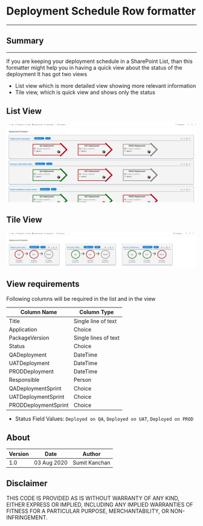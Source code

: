 # Deployment Schedule Row formatter
-----

## Summary
----

If you are keeping your deployment schedule in a SharePoint List, than this formatter might help you in having a quick view about the status of the deployment
It has got two views 
- List view which is more detailed view showing more relevant information
- Tile view, which is quick view and shows only the status


## List View

![Issue tracking row formatter](./DeploymentScheduleListView.png)


## Tile View

![Issue tracking row formatter](./DeploymentScheduleTileView.png)

 
## View requirements

Following columns will be required in the list and in the view

| Column Name          | Column Type          |
| -------------------- | -------------------- |
| Title                | Single line of text  |
| Application          | Choice               |
| PackageVersion       | Single lines of text |
| Status               | Choice               |
| QADeployment         | DateTime             |
| UATDeployment        | DateTime             |
| PRODDeployment       | DateTime             |
| Responsible          | Person               |
| QADeploymentSprint   | Choice               |
| UATDeploymentSprint  | Choice               |
| PRODDeploymentSprint | Choice               |

- Status Field Values: `Deployed on QA`, `Deployed on UAT`, `Deployed on PROD` 

## About

| Version | Date        | Author        |
| ------- | ----------- | ------------- |
| 1.0     | 03 Aug 2020 | Sumit Kanchan |

## Disclaimer

THIS CODE IS PROVIDED AS IS WITHOUT WARRANTY OF ANY KIND, EITHER EXPRESS OR IMPLIED, INCLUDING ANY IMPLIED WARRANTIES OF FITNESS FOR A PARTICULAR PURPOSE, MERCHANTABILITY, OR NON-INFRINGEMENT.
